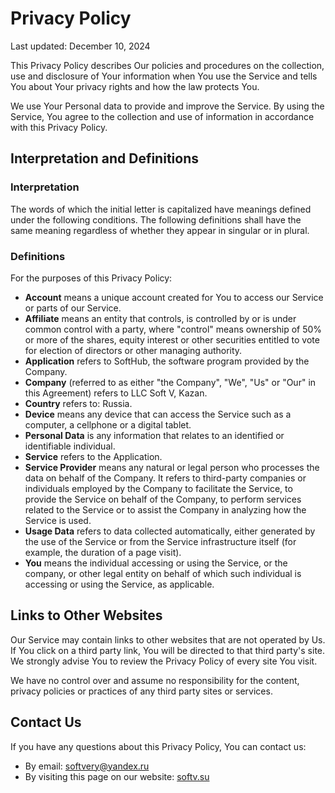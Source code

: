 # Privacy Policy

Last updated: December 10, 2024

This Privacy Policy describes Our policies and procedures on the collection, use and disclosure of Your information when You use the Service and tells You about Your privacy rights and how the law protects You.

We use Your Personal data to provide and improve the Service. By using the Service, You agree to the collection and use of information in accordance with this Privacy Policy.

## Interpretation and Definitions

### Interpretation

The words of which the initial letter is capitalized have meanings defined under the following conditions. The following definitions shall have the same meaning regardless of whether they appear in singular or in plural.

### Definitions

For the purposes of this Privacy Policy:

- __Account__ means a unique account created for You to access our Service or parts of our Service.
- __Affiliate__ means an entity that controls, is controlled by or is under common control with a party, where "control" means ownership of 50% or more of the shares, equity interest or other securities entitled to vote for election of directors or other managing authority.
- __Application__ refers to SoftHub, the software program provided by the Company.
- __Company__ (referred to as either "the Company", "We", "Us" or "Our" in this Agreement) refers to LLC Soft V, Kazan.
- __Country__ refers to:  Russia.
- __Device__ means any device that can access the Service such as a computer, a cellphone or a digital tablet.
- __Personal Data__ is any information that relates to an identified or identifiable individual.
- __Service__ refers to the Application.
- __Service Provider__ means any natural or legal person who processes the data on behalf of the Company. It refers to third-party companies or individuals employed by the Company to facilitate the Service, to provide the Service on behalf of the Company, to perform services related to the Service or to assist the Company in analyzing how the Service is used.
- __Usage Data__ refers to data collected automatically, either generated by the use of the Service or from the Service infrastructure itself (for example, the duration of a page visit).
- __You__ means the individual accessing or using the Service, or the company, or other legal entity on behalf of which such individual is accessing or using the Service, as applicable.

## Links to Other Websites

Our Service may contain links to other websites that are not operated by Us. If You click on a third party link, You will be directed to that third party's site. We strongly advise You to review the Privacy Policy of every site You visit.

We have no control over and assume no responsibility for the content, privacy policies or practices of any third party sites or services.

## Contact Us

If you have any questions about this Privacy Policy, You can contact us:

- By email: softvery@yandex.ru
- By visiting this page on our website: [softv.su](https://softv.su/docshome/docs/community)
